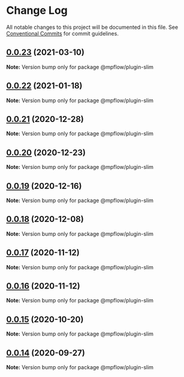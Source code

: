 # Change Log

All notable changes to this project will be documented in this file.
See [Conventional Commits](https://conventionalcommits.org) for commit guidelines.

## [0.0.23](https://github.com/wechat-miniprogram/weflow/compare/@mpflow/plugin-slim@0.0.22...@mpflow/plugin-slim@0.0.23) (2021-03-10)

**Note:** Version bump only for package @mpflow/plugin-slim

## [0.0.22](https://github.com/wechat-miniprogram/weflow/compare/@mpflow/plugin-slim@0.0.21...@mpflow/plugin-slim@0.0.22) (2021-01-18)

**Note:** Version bump only for package @mpflow/plugin-slim

## [0.0.21](https://github.com/wechat-miniprogram/weflow/compare/@mpflow/plugin-slim@0.0.20...@mpflow/plugin-slim@0.0.21) (2020-12-28)

**Note:** Version bump only for package @mpflow/plugin-slim

## [0.0.20](https://github.com/wechat-miniprogram/weflow/compare/@mpflow/plugin-slim@0.0.19...@mpflow/plugin-slim@0.0.20) (2020-12-23)

**Note:** Version bump only for package @mpflow/plugin-slim

## [0.0.19](https://github.com/wechat-miniprogram/weflow/compare/@mpflow/plugin-slim@0.0.18...@mpflow/plugin-slim@0.0.19) (2020-12-16)

**Note:** Version bump only for package @mpflow/plugin-slim

## [0.0.18](https://github.com/wechat-miniprogram/weflow/compare/@mpflow/plugin-slim@0.0.17...@mpflow/plugin-slim@0.0.18) (2020-12-08)

**Note:** Version bump only for package @mpflow/plugin-slim

## [0.0.17](https://github.com/wechat-miniprogram/weflow/compare/@mpflow/plugin-slim@0.0.15...@mpflow/plugin-slim@0.0.17) (2020-11-12)

**Note:** Version bump only for package @mpflow/plugin-slim

## [0.0.16](https://github.com/wechat-miniprogram/weflow/compare/@mpflow/plugin-slim@0.0.15...@mpflow/plugin-slim@0.0.16) (2020-11-12)

**Note:** Version bump only for package @mpflow/plugin-slim

## [0.0.15](https://github.com/wechat-miniprogram/weflow/compare/@mpflow/plugin-slim@0.0.14...@mpflow/plugin-slim@0.0.15) (2020-10-20)

**Note:** Version bump only for package @mpflow/plugin-slim

## [0.0.14](https://github.com/wechat-miniprogram/weflow/compare/@mpflow/plugin-slim@0.0.13...@mpflow/plugin-slim@0.0.14) (2020-09-27)

**Note:** Version bump only for package @mpflow/plugin-slim
